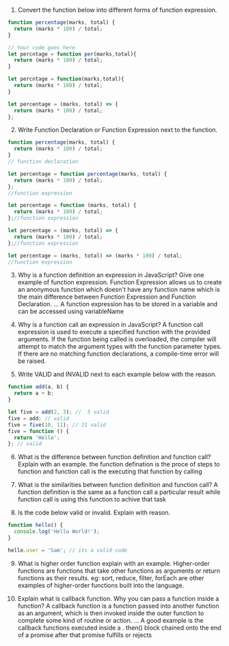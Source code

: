 1. Convert the function below into different forms of function expression.

```js
function percentage(marks, total) {
  return (marks * 100) / total;
}

// Your code goes here
let percntage = function per(marks,total){
  return (marks * 100) / total;
}

let percntage = function(marks,total){
  return (marks * 100) / total;
}

let percentage = (marks, total) => {
  return (marks * 100) / total;
};
```

2. Write Function Declaration or Function Expression next to the function.

```js
function percentage(marks, total) {
  return (marks * 100) / total;
}
// function declaration

```

```js
let percentage = function percentage(marks, total) {
  return (marks * 100) / total;
};
//function expression 
```

```js
let percentage = function (marks, total) {
  return (marks * 100) / total;
};//function expression 
```

```js
let percentage = (marks, total) => {
  return (marks * 100) / total;
};//function expression 
```

```js
let percentage = (marks, total) => (marks * 100) / total;
//function expression 
```

3. Why is a function definition an expression in JavaScript? Give one example of function expression.
Function Expression allows us to create an anonymous function which doesn't have any function name which is the main difference between Function Expression and Function Declaration. ... A function expression has to be stored in a variable and can be accessed using variableName

4. Why is a function call an expression in JavaScript?
A function call expression is used to execute a specified function with the provided arguments. If the function being called is overloaded, the compiler will attempt to match the argument types with the function parameter types. If there are no matching function declarations, a compile-time error will be raised.
5. Write VALID and INVALID next to each example below with the reason.

```js
function add(a, b) {
  return a + b;
}

let five = add(2, 3); //  5 valid
five = add; // valid
five = five(10, 11); // 21 valid
five = function () {
  return 'Hello';
}; // valid
```

6. What is the difference between function definition and function call? Explain with an example.
 the function defination is the proce of steps to function and function call is the executing that function by calling

7. What is the similarities between function definition and function call?
  A function definition is the same as a function call
  a particular result while function call is using this function to achive that task

8. Is the code below valid or invalid. Explain with reason.

```js
function hello() {
  console.log('Hello World!');
}

hello.user = 'Sam'; // its a valid code
```

9. What is higher order function explain with an example.
  Higher-order functions are functions that take other functions as arguments or return functions as their results.
  eg: sort, reduce, filter, forEach are other examples of higher-order functions built into the language.

10. Explain what is callback function. Why you can pass a function inside a function?
  A callback function is a function passed into another function as an argument, which is then invoked inside the outer function to complete some kind of routine or action. ... A good example is the callback functions executed inside a . then() block chained onto the end of a promise after that promise fulfills or rejects